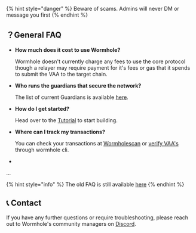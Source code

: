 {% hint style="danger" %}
Beware of scams. Admins will never DM or message you first
{% endhint %}

## ？General FAQ


- **How much does it cost to use Wormhole?**

    Wormhole doesn't currently charge any fees to use the core protocol though a relayer may require payment for it's fees or gas that it spends to submit the VAA to the target chain. 

- **Who runs the guardians that secure the network?**

    The list of current Guardians is available [here](https://docs.wormhole.com/wormhole/explore-wormhole/guardian).

- **How do I get started?**

    Head over to the [Tutorial](../tutorials/README.md) to start building.


- **Where can I track my transactions?**

  You can check your transactions at [Wormholescan](https://wormholescan.io/) or [verify VAA's](https://docs.wormhole.com/wormhole/reference/cli-docs#verify-vaa) through wormhole cli. 

- 
...
<!-- 

tmp stuff here



-->

{% hint style="info" %}
The old FAQ is still available [here](../archive/faqs.md)
{% endhint %}


## 📞 Contact

If you have any further questions or require troubleshooting, please reach out to Wormhole's community managers on [Discord](https://discord.com/invite/wormholecrypto).
